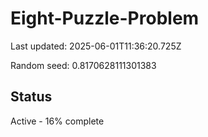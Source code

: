 # Eight-Puzzle-Problem

Last updated: 2025-06-01T11:36:20.725Z

Random seed: 0.8170628111301383

## Status

Active - 16% complete